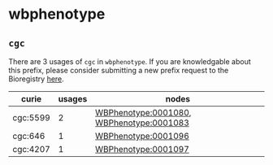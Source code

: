 # wbphenotype

## `cgc`

There are 3 usages of `cgc` in `wbphenotype`.
If you are knowledgable about this prefix, please consider submitting a new prefix
request to the Bioregistry [here](https://github.com/biopragmatics/bioregistry/issues/new?assignees=cthoyt&labels=New%2CPrefix&template=new-prefix.yml&title=%5BResource%5D%3A%20cgc).

| curie    |   usages | nodes                                                                                                                                                |
|----------|----------|------------------------------------------------------------------------------------------------------------------------------------------------------|
| cgc:5599 |        2 | [WBPhenotype:0001080](http://purl.obolibrary.org/obo/WBPhenotype_0001080), [WBPhenotype:0001083](http://purl.obolibrary.org/obo/WBPhenotype_0001083) |
| cgc:646  |        1 | [WBPhenotype:0001096](http://purl.obolibrary.org/obo/WBPhenotype_0001096)                                                                            |
| cgc:4207 |        1 | [WBPhenotype:0001097](http://purl.obolibrary.org/obo/WBPhenotype_0001097)                                                                            |

